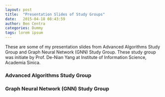 ```yaml
---
layout: post
title:  "Presentation Slides of Study Groups"
date:   2015-04-18 08:43:59
author: Ben Centra
categories: Dummy
tags: lorem ipsum
---
```


These are some of my presentation slides from Advanced Algorithms Study Group and Graph Neural Network (GNN) Study Group. These study group was initiate by Prof. De-Nian Yang at Institute of Information Science, Academia Sinica.

### Advanced Algorithms Study Group



### Graph Neural Network (GNN) Study Group
